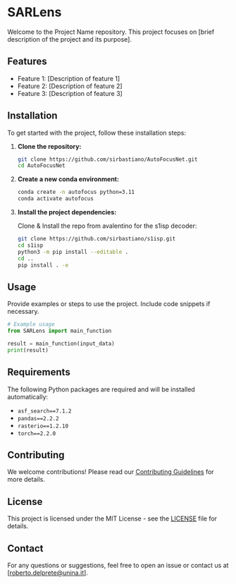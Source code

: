 

# SARLens

Welcome to the Project Name repository. This project focuses on [brief description of the project and its purpose].

## Features

- Feature 1: [Description of feature 1]
- Feature 2: [Description of feature 2]
- Feature 3: [Description of feature 3]

## Installation

To get started with the project, follow these installation steps:

1. **Clone the repository:**

   ```sh
   git clone https://github.com/sirbastiano/AutoFocusNet.git
   cd AutoFocusNet
   ```



2. **Create a new conda environment:**

   ```sh
   conda create -n autofocus python=3.11
   conda activate autofocus
   ```

3. **Install the project dependencies:**

   Clone & Install the repo from avalentino for the s1isp decoder:
   
   ```sh
   git clone https://github.com/sirbastiano/s1isp.git
   cd s1isp 
   python3 -m pip install --editable .
   cd ..
   pip install . -e
   ```

## Usage

Provide examples or steps to use the project. Include code snippets if necessary.

```python
# Example usage
from SARLens import main_function

result = main_function(input_data)
print(result)
```

## Requirements

The following Python packages are required and will be installed automatically:

- `asf_search==7.1.2`
- `pandas==2.2.2`
- `rasterio==1.2.10`
- `torch==2.2.0`

## Contributing

We welcome contributions! Please read our [Contributing Guidelines](CONTRIBUTING.md) for more details.

## License

This project is licensed under the MIT License - see the [LICENSE](LICENSE) file for details.

## Contact

For any questions or suggestions, feel free to open an issue or contact us at [roberto.delprete@unina.it].

